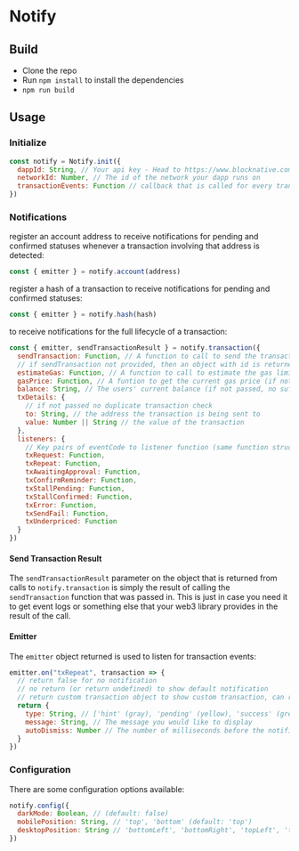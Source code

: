 # Notify

## Build

- Clone the repo
- Run `npm install` to install the dependencies
- `npm run build`

## Usage

### Initialize

```javascript
const notify = Notify.init({
  dappId: String, // Your api key - Head to https://www.blocknative.com/ to get a free key
  networkId: Number, // The id of the network your dapp runs on
  transactionEvents: Function // callback that is called for every transaction event with the transaction object and the result from the emitter for that transaction
})
```

### Notifications

register an account address to receive notifications for pending and confirmed statuses whenever a transaction involving that address is detected:

```javascript
const { emitter } = notify.account(address)
```

register a hash of a transaction to receive notifications for pending and confirmed statuses:

```javascript
const { emitter } = notify.hash(hash)
```

to receive notifications for the full lifecycle of a transaction:

```javascript
const { emitter, sendTransactionResult } = notify.transaction({
  sendTransaction: Function, // A function to call to send the transaction
  // if sendTransaction not provided, then an object with id is returned to be passed to notify.hash after you have initiated the transaction yourself
  estimateGas: Function, // A function to call to estimate the gas limit for this transaction (if not passed no sufficient balance check)(must return a string)
  gasPrice: Function, // A funtion to get the current gas price (if not passed, no sufficient balance check)(must return a string)
  balance: String, // The users' current balance (if not passed, no sufficient balance check)(must return a string)
  txDetails: {
    // if not passed no duplicate transaction check
    to: String, // the address the transaction is being sent to
    value: Number || String // the value of the transaction
  },
  listeners: {
    // Key pairs of eventCode to listener function (same function structure as emitter callback)
    txRequest: Function,
    txRepeat: Function,
    txAwaitingApproval: Function,
    txConfirmReminder: Function,
    txStallPending: Function,
    txStallConfirmed: Function,
    txError: Function,
    txSendFail: Function,
    txUnderpriced: Function
  }
})
```

#### Send Transaction Result

The `sendTransactionResult` parameter on the object that is returned from calls to `notify.transaction` is simply the result of calling the `sendTransaction` function that was passed in. This is just in case you need it to get event logs or something else that your web3 library provides in the result of the call.

#### Emitter

The `emitter` object returned is used to listen for transaction events:

```javascript
emitter.on("txRepeat", transaction => {
  // return false for no notification
  // no return (or return undefined) to show default notification
  // return custom transaction object to show custom transaction, can return all or one of the following parameters:
  return {
    type: String, // ['hint' (gray), 'pending' (yellow), 'success' (green), 'error' (red)]
    message: String, // The message you would like to display
    autoDismiss: Number // The number of milliseconds before the notification automatically hides or false for no autodismiss
  }
})
```

### Configuration

There are some configuration options available:

```javascript
notify.config({
  darkMode: Boolean, // (default: false)
  mobilePosition: String, // 'top', 'bottom' (default: 'top')
  desktopPosition: String // 'bottomLeft', 'bottomRight', 'topLeft', 'topRight' (default: 'bottomRight')
})
```
